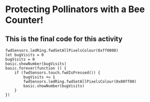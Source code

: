 # Protecting Pollinators with a Bee Counter!
## This is the final code for this activity 

```template
fwdSensors.ledRing.fwdSetAllPixelsColour(0xff0000)
let bugVisits = 0
bugVisits = 0
basic.showNumber(bugVisits)
basic.forever(function () {
    if (fwdSensors.touch.fwdIsPressed()) {
        bugVisits += 1
        fwdSensors.ledRing.fwdSetAllPixelsColour(0x00ff00)
        basic.showNumber(bugVisits)
    }
})
